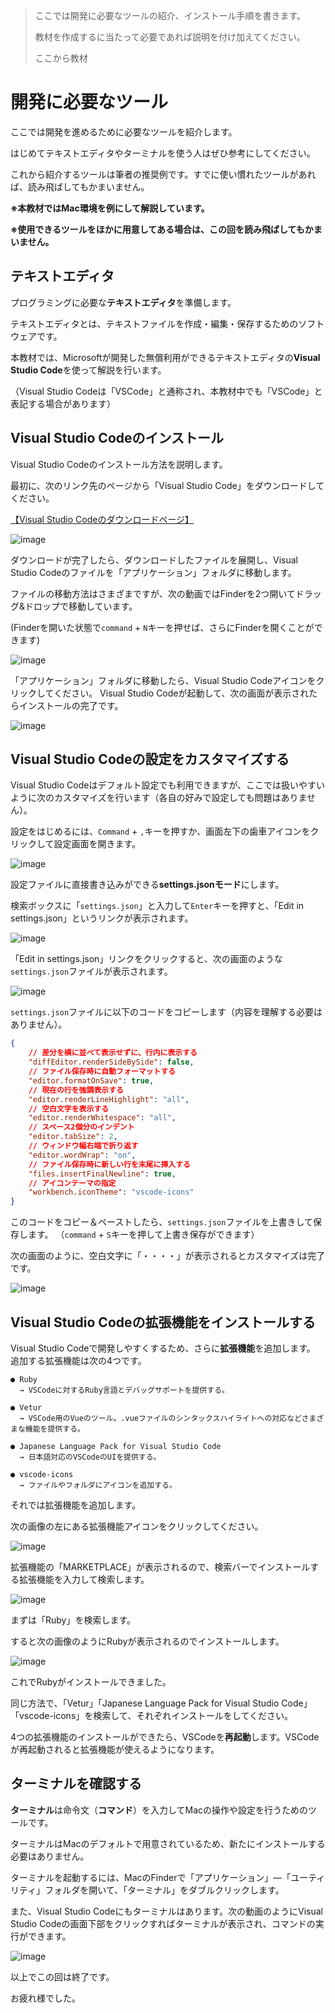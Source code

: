 > ここでは開発に必要なツールの紹介、インストール手順を書きます。
>
> 教材を作成するに当たって必要であれば説明を付け加えてください。
>
> ここから教材


# 開発に必要なツール

ここでは開発を進めるために必要なツールを紹介します。

はじめてテキストエディタやターミナルを使う人はぜひ参考にしてください。

これから紹介するツールは筆者の推奨例です。すでに使い慣れたツールがあれば、読み飛ばしてもかまいません。

**※本教材ではMac環境を例にして解説しています。**

**※使用できるツールをほかに用意してある場合は、この回を読み飛ばしてもかまいません。**


## テキストエディタ
プログラミングに必要な**テキストエディタ**を準備します。

テキストエディタとは、テキストファイルを作成・編集・保存するためのソフトウェアです。

本教材では、Microsoftが開発した無償利用ができるテキストエディタの**Visual Studio Code**を使って解説を行います。

（Visual Studio Codeは「VSCode」と通称され、本教材中でも「VSCode」と表記する場合があります）


## Visual Studio Codeのインストール
Visual Studio Codeのインストール方法を説明します。

最初に、次のリンク先のページから「Visual Studio Code」をダウンロードしてください。

[【Visual Studio Codeのダウンロードページ】](https://code.visualstudio.com/)

![image](https://i.gyazo.com/ff452316e9ce484a7740129f9e0eeedf.png)

ダウンロードが完了したら、ダウンロードしたファイルを展開し、Visual Studio Codeのファイルを「アプリケーション」フォルダに移動します。

ファイルの移動方法はさまざまですが、次の動画ではFinderを2つ開いてドラッグ&ドロップで移動しています。

(Finderを開いた状態で`command` + `N`キーを押せば、さらにFinderを開くことができます)

![image](https://i.gyazo.com/917887a28214f07429f731b61f49a114.gif)

「アプリケーション」フォルダに移動したら、Visual Studio Codeアイコンをクリックしてください。
Visual Studio Codeが起動して、次の画面が表示されたらインストールの完了です。

![image](https://i.gyazo.com/3a9c885cbe0dbf2758f7162c859f569d.png)


## Visual Studio Codeの設定をカスタマイズする
Visual Studio Codeはデフォルト設定でも利用できますが、ここでは扱いやすいように次のカスタマイズを行います（各自の好みで設定しても問題はありません）。

設定をはじめるには、`Command` + `,`キーを押すか、画面左下の歯車アイコンをクリックして設定画面を開きます。

![image](https://i.gyazo.com/3f73f9773290bcd25ded645ff3f35427.png)

設定ファイルに直接書き込みができる**settings.jsonモード**にします。

検索ボックスに「`settings.json`」と入力して`Enter`キーを押すと、「Edit in settings.json」というリンクが表示されます。

![image](https://camo.githubusercontent.com/a3d28720d86b33ca9c998cc3d1cbb10e8b89a33b/68747470733a2f2f692e6779617a6f2e636f6d2f65636465633332376536333662396339396233373565336264626534393238342e706e67)

「Edit in settings.json」リンクをクリックすると、次の画面のような`settings.json`ファイルが表示されます。

![image](https://camo.githubusercontent.com/13f2f7cee29910890f0a0347fefd8e8189e7f359/68747470733a2f2f692e6779617a6f2e636f6d2f39323866333132633835613735343431303663393261656633366163643763342e706e67)

`settings.json`ファイルに以下のコードをコピーします（内容を理解する必要はありません）。


```json
{
    // 差分を横に並べて表示せずに、行内に表示する
    "diffEditor.renderSideBySide": false,
    // ファイル保存時に自動フォーマットする
    "editor.formatOnSave": true,
    // 現在の行を強調表示する
    "editor.renderLineHighlight": "all",
    // 空白文字を表示する
    "editor.renderWhitespace": "all",
    // スペース2個分のインデント
    "editor.tabSize": 2,
    // ウィンドウ幅右端で折り返す
    "editor.wordWrap": "on",
    // ファイル保存時に新しい行を末尾に挿入する
    "files.insertFinalNewline": true,
    // アイコンテーマの指定
    "workbench.iconTheme": "vscode-icons"
}
```

このコードをコピー＆ペーストしたら、`settings.json`ファイルを上書きして保存します。
（`command` + `S`キーを押して上書き保存ができます）

次の画面のように、空白文字に「・・・・」が表示されるとカスタマイズは完了です。

![image](https://i.gyazo.com/02b74ac567ed7249b426a9d8e92bf685.png)


## Visual Studio Codeの拡張機能をインストールする
Visual Studio Codeで開発しやすくするため、さらに**拡張機能**を追加します。
追加する拡張機能は次の4つです。

```
● Ruby
  → VSCodeに対するRuby言語とデバッグサポートを提供する。

● Vetur
  → VSCode用のVueのツール。.vueファイルのシンタックスハイライトへの対応などさまざまな機能を提供する。

● Japanese Language Pack for Visual Studio Code
  → 日本語対応のVSCodeのUIを提供する。

● vscode-icons
  → ファイルやフォルダにアイコンを追加する。
```

それでは拡張機能を追加します。

次の画像の左にある拡張機能アイコンをクリックしてください。

![image](https://i.gyazo.com/c177323e905539c651386e738b689e99.png)

拡張機能の「MARKETPLACE」が表示されるので、検索バーでインストールする拡張機能を入力して検索します。

![image](https://i.gyazo.com/182e29f848be2617b979606d4ae0dcd5.png)

まずは「Ruby」を検索します。

すると次の画像のようにRubyが表示されるのでインストールします。

![image](https://i.gyazo.com/53bc02340dd67abd8c2b1a2cf8c63aa0.png)

これでRubyがインストールできました。

同じ方法で、「Vetur」「Japanese Language Pack for Visual Studio Code」「vscode-icons」を検索して、それぞれインストールをしてください。

4つの拡張機能のインストールができたら、VSCodeを**再起動**します。VSCodeが再起動されると拡張機能が使えるようになります。


## ターミナルを確認する
**ターミナル**は命令文（**コマンド**）を入力してMacの操作や設定を行うためのツールです。

ターミナルはMacのデフォルトで用意されているため、新たにインストールする必要はありません。

ターミナルを起動するには、MacのFinderで「アプリケーション」―「ユーティリティ」フォルダを開いて、「ターミナル」をダブルクリックします。

また、Visual Studio Codeにもターミナルはあります。次の動画のようにVisual Studio Codeの画面下部をクリックすればターミナルが表示され、コマンドの実行ができます。

![image](https://i.gyazo.com/7abaa72bf4a755af90822a45717798c9.gif)

以上でこの回は終了です。

お疲れ様でした。
